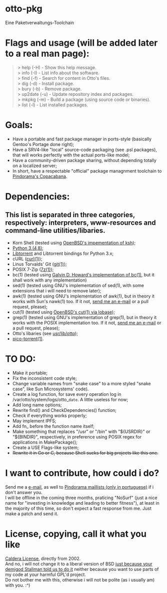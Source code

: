 # otto-pkg
Eine Paketverwaltungs-Toolchain

# Flags and usage (will be added later to a real man page):
> \>  help (-H)    - Show this help message.  
> \>  info (-I)    - List info about the software.  
> \>  find (-f)    - Search for content in Otto's files.  
> \>  dig  (-d)    - Install package.  
> \>  bury (-b)    - Remove package.  
> \>  up2date (-u) - Update repository index and packages.  
> \>  mkpkg (-m)   - Build a package (using source code or binaries).  
> \>  list  (-l)   - List installed packages.
 
# Goals:
+ Have a portable and fast package manager in ports-style (basically Gentoo's Portage done right);
+ Have a SRV4-like "local" source-code packaging (see .psl packages), that will works perfectly with the actual ports-like model;
+ Have a community-driven package sharing, without depending totally on a localized server;
+ In short, have a respectable "official" package managnment toolchain to [Pindorama's Copacabana](http://projeto-pindorama.neocities.org/_projetos/copacabana.html).  

# Dependencies:
## This list is separated in three categories, respectively: interpreters, www-resources and command-line utilities/libaries.
+ Korn Shell (tested using [OpenBSD's impementation of ksh](http://github.com/ibara/oksh));
+ [Python 3.(4,8)](http://www.python.org/);
+ [Libtorrent](http://libtorrent.org/) and Libtorrent bindings for Python 3.x;
+ cURL ([curl(1)](http://curl.se/));
+ Linus Torvalds' Git ([git(1)](http://git-scm.com/));
+ POSIX 7-Zip ([7z(1)](http://sourceforge.net/projects/p7zip/));
+ bc(1) (tested using [Galvin D. Howard's implementation of bc(1)](http://git.yzena.com/), but it shall work with any implementation)
+ sed(1) (tested using GNU's implementation of sed(1), with some extensions that i will need to remove later);
+ awk(1) (tested using GNU's implementation of awk(1), but in theory it works with Sun's nawk(1) too. If it not, [send me an e-mail](mailto:luiz.antonio.rangel@bol.com.br) or a pull request, please);
+ cut(1) (tested using [OpenBSD's cut(1) via lobase](http://github.com/ataraxialinux/lobase/tree/master/usr.bin/cut));
+ grep(1) (tested using GNU's implementation of grep(1), but in theory it works with the POSIX implementation too. If it not, [send me an e-mail](mailto:luiz.antonio.rangel@bol.com.br) or a pull request, please);
+ Otto's libaries (see [usr/lib/otto](http://github.com/luiztheblues/otto-pkg/tree/master/usr/lib/otto));
+ [pico-torrent(1)](http://github.com/luiztheblues/otto-pkg/blob/master/usr/bin/pico-torrent).

# TO DO:
+ Make it portable;
+ Fix the inconsistent code style;
+ Change variable names from "snake case" to a more styled "snake case", like Sun Microsystems' code).
+ Create a log function, for save every operation log in /var/otto/system/logs/otto_`date`. A little useless for now;
+ Add long name options;
+ Rewrite find() and CheckDependencies() function;
+ Check if everything works properly;
+ May implement IPFS;
+ Add fn_ before the function name itself;
+ Make something that replaces "/usr" or "/bin" with "${USRDIR}" or "${BINDIR}", respectively, in preference using POSIX regex for applications in MakePackage();
+ Create a USE Flags-like system;
+ ~~Rewrite it in Go or C, because Shell sucks for big projects like this one.~~

# I want to contribute, how could i do?
Send me a [e-mail](mailto:luiz.antonio.rangel@bol.com.br), as well to [Pindorama maillists (only in portuguese)](mailto:pindorama-users@googlegroups.com) if i don't answer you.  
I will be offline in the coming three months, praticing "NoSurf" (just a nice name for "investing in knowledge and leading to better fitness"), at least in the majority of this time, so don't expect a fast response from me. Just make a patch and send it.

# License, copying, call it what you like
[Caldera License](http://projeto-pindorama.neocities.org/_arquivos/licencas/copycenter/CALDERA_LICENSE.html), directly from 2002.  
And no, i will not change it to a liberal version of BSD [just because your demigod Stallman told us to do it](http://www.gnu.org/licenses/bsd.en.html) neither because you want to use parts of my code at your harmful GPL'd project.  
Do not bother me with this, otherwise i will not be polite (as i usually am) with you. :^)
